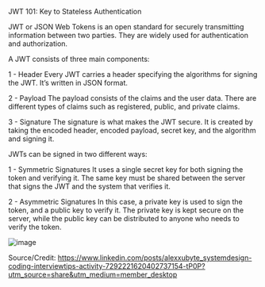 JWT 101: Key to Stateless Authentication

JWT or JSON Web Tokens is an open standard for securely transmitting information between two parties. They are widely used for authentication and authorization.

A JWT consists of three main components:

1 - Header
Every JWT carries a header specifying the algorithms for signing the JWT. It’s written in JSON format.

2 - Payload
The payload consists of the claims and the user data. There are different types of claims such as registered, public, and private claims.

3 - Signature
The signature is what makes the JWT secure. It is created by taking the encoded header, encoded payload, secret key, and the algorithm and signing it. 

JWTs can be signed in two different ways:

1 - Symmetric Signatures
It uses a single secret key for both signing the token and verifying it. The same key must be shared between the server that signs the JWT and the system that verifies it.

2 - Asymmetric Signatures
In this case, a private key is used to sign the token, and a public key to verify it. The private key is kept secure on the server, while the public key can be distributed to anyone who needs to verify the token.

![image](https://github.com/user-attachments/assets/d0a38ef0-19e8-4982-bb00-dc5af7dc58bd)

Source/Credit: https://www.linkedin.com/posts/alexxubyte_systemdesign-coding-interviewtips-activity-7292221620402737154-tP0P?utm_source=share&utm_medium=member_desktop
